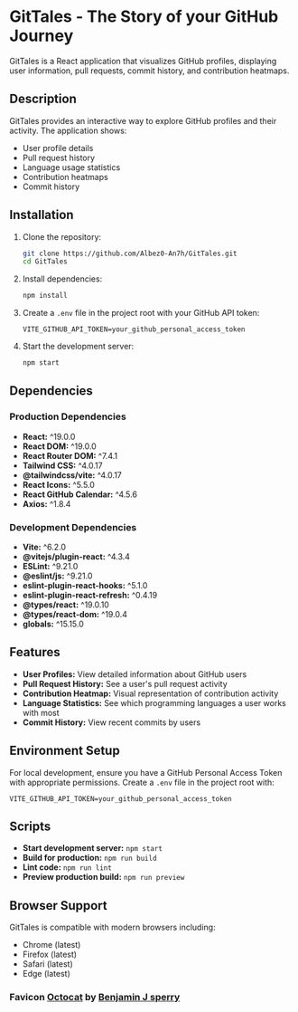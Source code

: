 # GitTales - The Story of your GitHub Journey

GitTales is a React application that visualizes GitHub profiles, displaying user information, pull requests, commit history, and contribution heatmaps.

## Description

GitTales provides an interactive way to explore GitHub profiles and their activity. The application shows:
- User profile details
- Pull request history
- Language usage statistics
- Contribution heatmaps
- Commit history

## Installation

1. Clone the repository:
   ```bash
   git clone https://github.com/Albez0-An7h/GitTales.git
   cd GitTales
   ```

2. Install dependencies:
   ```bash
   npm install
   ```

3. Create a `.env` file in the project root with your GitHub API token:
   ```
   VITE_GITHUB_API_TOKEN=your_github_personal_access_token
   ```

4. Start the development server:
   ```bash
   npm start
   ```

## Dependencies

### Production Dependencies
- **React:** ^19.0.0
- **React DOM:** ^19.0.0
- **React Router DOM:** ^7.4.1
- **Tailwind CSS:** ^4.0.17
- **@tailwindcss/vite:** ^4.0.17
- **React Icons:** ^5.5.0
- **React GitHub Calendar:** ^4.5.6
- **Axios:** ^1.8.4

### Development Dependencies
- **Vite:** ^6.2.0
- **@vitejs/plugin-react:** ^4.3.4
- **ESLint:** ^9.21.0
- **@eslint/js:** ^9.21.0
- **eslint-plugin-react-hooks:** ^5.1.0
- **eslint-plugin-react-refresh:** ^0.4.19
- **@types/react:** ^19.0.10
- **@types/react-dom:** ^19.0.4
- **globals:** ^15.15.0

## Features

- **User Profiles:** View detailed information about GitHub users
- **Pull Request History:** See a user's pull request activity
- **Contribution Heatmap:** Visual representation of contribution activity
- **Language Statistics:** See which programming languages a user works with most
- **Commit History:** View recent commits by users

## Environment Setup

For local development, ensure you have a GitHub Personal Access Token with appropriate permissions. Create a `.env` file in the project root with:

```
VITE_GITHUB_API_TOKEN=your_github_personal_access_token
```

## Scripts

- **Start development server:** `npm start`
- **Build for production:** `npm run build`
- **Lint code:** `npm run lint`
- **Preview production build:** `npm run preview`

## Browser Support

GitTales is compatible with modern browsers including:
- Chrome (latest)
- Firefox (latest)
- Safari (latest)
- Edge (latest)

### Favicon <a href="https://iconscout.com/icons/octocat" class="text-underline font-size-sm" target="_blank">Octocat</a> by <a href="https://iconscout.com/contributors/benjamin-j-sperry" class="text-underline font-size-sm" target="_blank">Benjamin J sperry</a>
